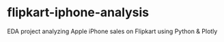 # flipkart-iphone-analysis
EDA project analyzing Apple iPhone sales on Flipkart using Python &amp; Plotly
